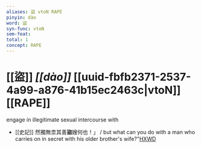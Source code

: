 ```yaml
---
aliases: 盜 vtoN RAPE
pinyin: dào
word: 盜
syn-func: vtoN
sem-feat: 
total: 1
concept: RAPE 
---
```

# [[盜]] *[[dào]]*  [[uuid-fbfb2371-2537-4a99-a876-41b15ec2463c|vtoN]] [[RAPE]]
engage in illegitimate sexual intercourse with
 - [[史記]] 然獨無柰其善**盜**嫂何也！」 / but what can you do with a man who carries on in secret with his older brother's wife?"[HXWD](https://hxwd.org/textview.html?location=KR2a0001_tls_103-18a.22)